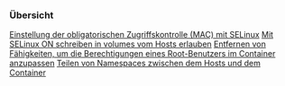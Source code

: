 ### Übersicht 

[Einstellung der obligatorischen Zugriffskontrolle (MAC) mit SELinux](../docker-sicherheit-selinux-mac)
[Mit SELinux ON schreiben in volumes vom Hosts erlauben](../docker-sicherheit-selinux-volume)
[Entfernen von Fähigkeiten, um die Berechtigungen eines Root-Benutzers im Container anzupassen](../docker-sicherheit-berechtigungen-root)
[Teilen von Namespaces zwischen dem Hosts und dem Container](../docker-sicherheit-namespaces-hosts-container)